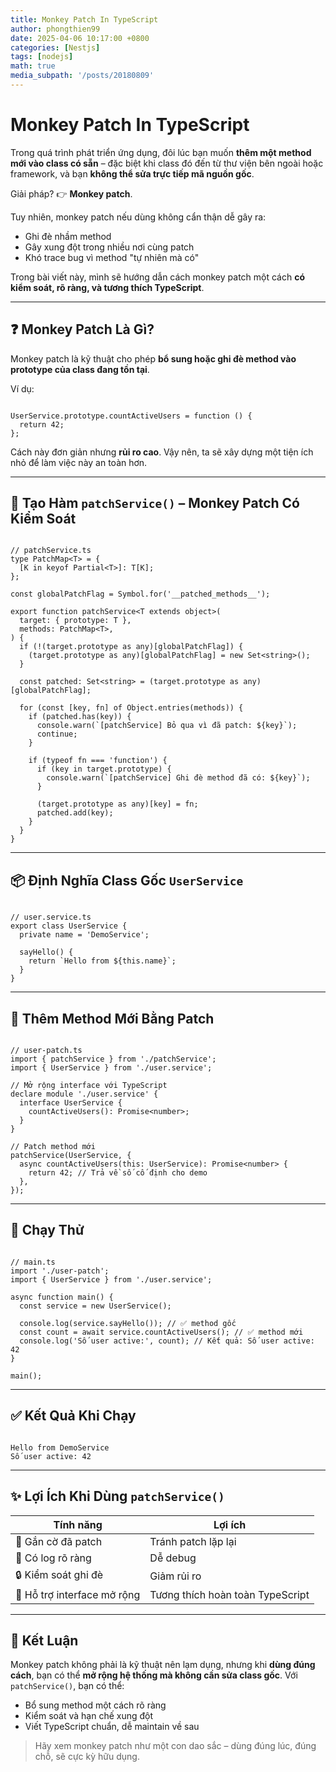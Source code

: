```yaml
---
title: Monkey Patch In TypeScript
author: phongthien99
date: 2025-04-06 10:17:00 +0800
categories: [Nestjs]
tags: [nodejs]
math: true
media_subpath: '/posts/20180809'
---
```

# Monkey Patch In TypeScript

Trong quá trình phát triển ứng dụng, đôi lúc bạn muốn **thêm một method mới vào class có sẵn** – đặc biệt khi class đó đến từ thư viện bên ngoài hoặc framework, và bạn **không thể sửa trực tiếp mã nguồn gốc**.

Giải pháp? 👉 **Monkey patch**.

Tuy nhiên, monkey patch nếu dùng không cẩn thận dễ gây ra:

- Ghi đè nhầm method
- Gây xung đột trong nhiều nơi cùng patch
- Khó trace bug vì method "tự nhiên mà có"

Trong bài viết này, mình sẽ hướng dẫn cách monkey patch một cách **có kiểm soát, rõ ràng, và tương thích TypeScript**.

---

## ❓ Monkey Patch Là Gì?

Monkey patch là kỹ thuật cho phép **bổ sung hoặc ghi đè method vào prototype của class đang tồn tại**.

Ví dụ:

```

UserService.prototype.countActiveUsers = function () {
  return 42;
};

```

Cách này đơn giản nhưng **rủi ro cao**. Vậy nên, ta sẽ xây dựng một tiện ích nhỏ để làm việc này an toàn hơn.

---

## 🧱 Tạo Hàm `patchService()` – Monkey Patch Có Kiểm Soát

```

// patchService.ts
type PatchMap<T> = {
  [K in keyof Partial<T>]: T[K];
};

const globalPatchFlag = Symbol.for('__patched_methods__');

export function patchService<T extends object>(
  target: { prototype: T },
  methods: PatchMap<T>,
) {
  if (!(target.prototype as any)[globalPatchFlag]) {
    (target.prototype as any)[globalPatchFlag] = new Set<string>();
  }

  const patched: Set<string> = (target.prototype as any)[globalPatchFlag];

  for (const [key, fn] of Object.entries(methods)) {
    if (patched.has(key)) {
      console.warn(`[patchService] Bỏ qua vì đã patch: ${key}`);
      continue;
    }

    if (typeof fn === 'function') {
      if (key in target.prototype) {
        console.warn(`[patchService] Ghi đè method đã có: ${key}`);
      }

      (target.prototype as any)[key] = fn;
      patched.add(key);
    }
  }
}

```

---

## 📦 Định Nghĩa Class Gốc `UserService`

```

// user.service.ts
export class UserService {
  private name = 'DemoService';

  sayHello() {
    return `Hello from ${this.name}`;
  }
}

```

---

## 🔧 Thêm Method Mới Bằng Patch

```

// user-patch.ts
import { patchService } from './patchService';
import { UserService } from './user.service';

// Mở rộng interface với TypeScript
declare module './user.service' {
  interface UserService {
    countActiveUsers(): Promise<number>;
  }
}

// Patch method mới
patchService(UserService, {
  async countActiveUsers(this: UserService): Promise<number> {
    return 42; // Trả về số cố định cho demo
  },
});

```

---

## 🚀 Chạy Thử

```

// main.ts
import './user-patch';
import { UserService } from './user.service';

async function main() {
  const service = new UserService();

  console.log(service.sayHello()); // ✅ method gốc
  const count = await service.countActiveUsers(); // ✅ method mới
  console.log('Số user active:', count); // Kết quả: Số user active: 42
}

main();

```

---

## ✅ Kết Quả Khi Chạy

```

Hello from DemoService
Số user active: 42

```

---

## ✨ Lợi Ích Khi Dùng `patchService()`

| Tính năng | Lợi ích |
| --- | --- |
| 🧠 Gắn cờ đã patch | Tránh patch lặp lại |
| 🧾 Có log rõ ràng | Dễ debug |
| 🔒 Kiểm soát ghi đè | Giảm rủi ro |
| 🧩 Hỗ trợ interface mở rộng | Tương thích hoàn toàn TypeScript |

---

## 📌 Kết Luận

Monkey patch không phải là kỹ thuật nên lạm dụng, nhưng khi **dùng đúng cách**, bạn có thể **mở rộng hệ thống mà không cần sửa class gốc**. Với `patchService()`, bạn có thể:

- Bổ sung method một cách rõ ràng
- Kiểm soát và hạn chế xung đột
- Viết TypeScript chuẩn, dễ maintain về sau

> Hãy xem monkey patch như một con dao sắc – dùng đúng lúc, đúng chỗ, sẽ cực kỳ hữu dụng.
